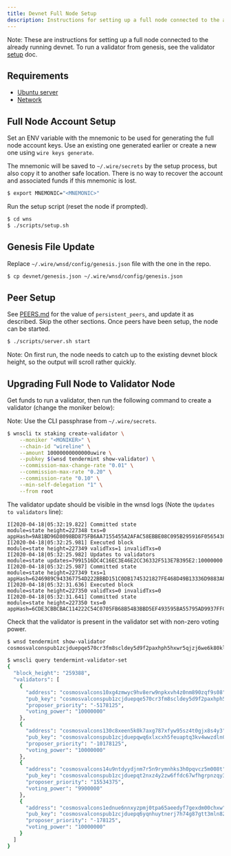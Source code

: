 ```yaml
---
title: Devnet Full Node Setup
description: Instructions for setting up a full node connected to the already running devnet.
---
```


Note: These are instructions for setting up a full node connected to the already running devnet. To run a validator from genesis, see the validator [setup](./validator/) doc.

## Requirements

* [Ubuntu server](./server/)
* [Network](./network/)

## Full Node Account Setup

Set an ENV variable with the mnemonic to be used for generating the full node account keys. Use an existing one generated earlier or create a new one using `wire keys generate`.

The mnemonic will be saved to `~/.wire/secrets` by the setup process, but also copy it to another safe location. There is no way to recover the account and associated funds if this mnemonic is lost.

```bash
$ export MNEMONIC="<MNEMONIC>"
```

Run the setup script (reset the node if prompted).

```bash
$ cd wns
$ ./scripts/setup.sh
```

## Genesis File Update

Replace `~/.wire/wnsd/config/genesis.json` file with the one in the repo.

```bash
$ cp devnet/genesis.json ~/.wire/wnsd/config/genesis.json
```

## Peer Setup

See [PEERS.md](./peers/) for the value of `persistent_peers`, and update it as described. Skip the other sections. Once peers have been setup, the node can be started.

```bash
$ ./scripts/server.sh start
```

Note: On first run, the node needs to catch up to the existing devnet block height, so the output will scroll rather quickly.

## Upgrading Full Node to Validator Node

Get funds to run a validator, then run the following command to create a validator (change the moniker below):

Note: Use the CLI passphrase from `~/.wire/secrets`.

```bash
$ wnscli tx staking create-validator \
    --moniker "<MONIKER>" \
    --chain-id "wireline" \
    --amount 10000000000000uwire \
    --pubkey $(wnsd tendermint show-validator) \
    --commission-max-change-rate "0.01" \
    --commission-max-rate "0.20" \
    --commission-rate "0.10" \
    --min-self-delegation "1" \
    --from root
```

The validator update should be visible in the wnsd logs (Note the `Updates to validators` line):

```text
I[2020-04-18|05:32:19.822] Committed state                              module=state height=227348 txs=0 appHash=9A81BD96D8098BD875FB6AA7155455A2AFAC58EBBE08C095B295916F0565438E
I[2020-04-18|05:32:25.981] Executed block                               module=state height=227349 validTxs=1 invalidTxs=0
I[2020-04-18|05:32:25.982] Updates to validators                        module=state updates=7991516DC4C16EC3E46E2CC36332F513E7B395E2:10000000
I[2020-04-18|05:32:25.987] Committed state                              module=state height=227349 txs=1 appHash=6246989C943367754D222BBBD151C0DB1745321827FE468D49B13336D9883AF4
I[2020-04-18|05:32:31.636] Executed block                               module=state height=227350 validTxs=0 invalidTxs=0
I[2020-04-18|05:32:31.641] Committed state                              module=state height=227350 txs=0 appHash=6CDE3CBBCBAC114222C54C0705FB68B54B3BBD5EF493595BA55795AD9937FFCE
```

Check that the validator is present in the validator set with non-zero voting power.

```bash
$ wnsd tendermint show-validator
cosmosvalconspub1zcjduepqe570cr3fm8scldey5d9f2paxhph5hxwr5qjzj6we6k80klmxzvgqkzj2ek

$ wnscli query tendermint-validator-set
{
  "block_height": "259388",
  "validators": [
    {
      "address": "cosmosvalcons10xg4zmwyc9hv8erw9npkxvh4z0nm890zqf9s08",
      "pub_key": "cosmosvalconspub1zcjduepqe570cr3fm8scldey5d9f2paxhph5hxwr5qjzj6we6k80klmxzvgqkzj2ek",
      "proposer_priority": "-5178125",
      "voting_power": "10000000"
    },
    {
      "address": "cosmosvalcons130c8xeen5k0k7axg787xfyw95sz4t0gjx8s4y3",
      "pub_key": "cosmosvalconspub1zcjduepqwq6xlxcxh5feuaptq3kv4wwzdln022yrw5dxfgum9zxxs0vyv9tqr475qv",
      "proposer_priority": "-10178125",
      "voting_power": "10000000"
    },
    {
      "address": "cosmosvalcons14u9ntdyydjnm7r5n9rymnhks3h0pqvcz5m008t",
      "pub_key": "cosmosvalconspub1zcjduepqt2nxz4y2zw6ffdc67wfhgrpnzqy3l64k5m40mdlsw5kw8cg7yhfqvz6a0m",
      "proposer_priority": "15534375",
      "voting_power": "9900000"
    },
    {
      "address": "cosmosvalcons1ednue6nnxyzpmj0tpa65aeedyf7gexdm00chxw",
      "pub_key": "cosmosvalconspub1zcjduepq6yqnhuytnerj7h74g87gtt3mln82h6uzv8kl4nlvlp3aps9tuthqwra85s",
      "proposer_priority": "-178125",
      "voting_power": "10000000"
    }
  ]
}
```
